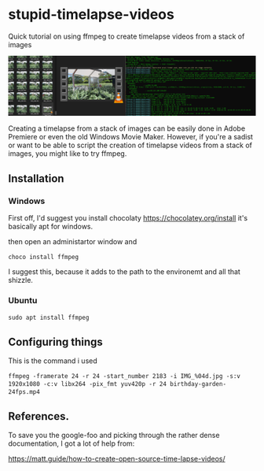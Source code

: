 # stupid-timelapse-videos
Quick tutorial on using ffmpeg to create timelapse videos from a stack of images

![Banner Image](/ffmpeg-timelapse.png)

Creating a timelapse from a stack of images can be easily done in Adobe Premiere or even the old Windows Movie Maker. However, if you're a sadist or want to be able to script the creation of timelapse videos from a stack of images, you might like to try ffmpeg.

## Installation

### Windows

First off, I'd suggest you install chocolaty https://chocolatey.org/install it's basically apt for windows.

then open an administartor window and

    choco install ffmpeg
  
I suggest this, because it adds to the path to the environemt and all that shizzle.

### Ubuntu

    sudo apt install ffmpeg
  
## Configuring things

This is the command i used

    ffmpeg -framerate 24 -r 24 -start_number 2183 -i IMG_%04d.jpg -s:v 1920x1080 -c:v libx264 -pix_fmt yuv420p -r 24 birthday-garden-24fps.mp4

## References.

To save you the google-foo and picking through the rather dense documentation, I got a lot of help from:

https://matt.guide/how-to-create-open-source-time-lapse-videos/

